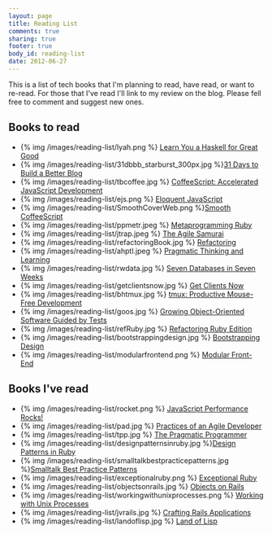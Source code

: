 ```yaml
---
layout: page
title: Reading List
comments: true
sharing: true
footer: true
body_id: reading-list
date: 2012-06-27
---
```


This is a list of tech books that I'm planning to read, have read, or want to re-read. For those that I've read I'll link to my review on the blog. Please fell free to comment and suggest new ones.

Books to read
-------------

* {% img /images/reading-list/lyah.png %} [Learn You a Haskell for Great Good](http://learnyouahaskell.com/)
* {% img /images/reading-list/31dbbb_starburst_300px.jpg %}[31 Days to Build a Better Blog](http://www.problogger.net/31dbbb-workbook/)
* {% img /images/reading-list/tbcoffee.jpg %} [CoffeeScript: Accelerated JavaScript Development](http://pragprog.com/book/tbcoffee/coffeescript)
* {% img /images/reading-list/ejs.png %} [Eloquent JavaScript](http://eloquentjavascript.net/)
* {% img /images/reading-list/SmoothCoverWeb.png %}[Smooth CoffeeScript](http://autotelicum.github.com/Smooth-CoffeeScript/)
* {% img /images/reading-list/ppmetr.jpeg %} [Metaprogramming Ruby](http://pragprog.com/book/ppmetr/metaprogramming-ruby)
* {% img /images/reading-list/jtrap.jpeg %} [The Agile Samurai](http://pragprog.com/book/jtrap/the-agile-samurai)
* {% img  /images/reading-list/refactoringBook.jpg %} [Refactoring](http://martinfowler.com/books.html#refactoring)
* {% img /images/reading-list/ahptl.jpeg %} [Pragmatic Thinking and Learning](http://pragprog.com/book/ahptl/pragmatic-thinking-and-learning)
* {% img /images/reading-list/rwdata.jpg %} [Seven Databases in Seven Weeks](http://pragprog.com/book/rwdata/seven-databases-in-seven-weeks)
* {% img /images/reading-list/getclientsnow.jpg %} [Get Clients Now](http://www.getclientsnow.com/)
* {% img /images/reading-list/bhtmux.jpg %} [tmux: Productive Mouse-Free Development](http://pragprog.com/book/bhtmux/tmux)
* {% img /images/reading-list/goos.jpg %} [Growing Object-Oriented Software Guided by Tests](http://www.growing-object-oriented-software.com/)
* {% img /images/reading-list/refRuby.jpg %} [Refactoring Ruby Edition](http://martinfowler.com/books.html#refactoringRubyEd)
* {% img /images/reading-list/bootstrappingdesign.jpg %} [Bootstrapping Design](http://bootstrappingdesign.com/)
* {% img /images/reading-list/modularfrontend.png %} [Modular Front-End](http://modular-frontend.com/)

Books I've read
-----------------------

* {% img /images/reading-list/rocket.png %} [JavaScript Performance Rocks!](http://javascriptrocks.com/performance/)
* {% img /images/reading-list/pad.jpg %} [Practices of an Agile Developer](http://pragprog.com/book/pad/practices-of-an-agile-developer)
* {% img /images/reading-list/tpp.jpg %} [The Pragmatic Programmer](http://pragprog.com/the-pragmatic-programmer)
* {% img /images/reading-list/designpatternsinruby.jpg %}[Design Patterns in Ruby](http://designpatternsinruby.com/)
* {% img /images/reading-list/smalltalkbestpracticepatterns.jpg %}[Smalltalk Best Practice Patterns](http://c2.com/cgi/wiki?SmalltalkBestPracticePatterns)
* {% img /images/reading-list/exceptionalruby.png %} [Exceptional Ruby](http://exceptionalruby.com/)
* {% img /images/reading-list/objectsonrails.jpg %} [Objects on Rails](http://objectsonrails.com/)
* {% img /images/reading-list/workingwithunixprocesses.png %} [Working with Unix Processes](http://workingwithunixprocesses.com/)
* {% img /images/reading-list/jvrails.jpg %} [Crafting Rails Applications](http://pragprog.com/book/jvrails/crafting-rails-applications)
* {% img /images/reading-list/landoflisp.jpg %} [Land of Lisp](http://landoflisp.com/)
